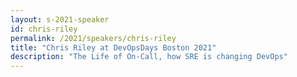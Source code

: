 ```yaml
---
layout: s-2021-speaker
id: chris-riley
permalink: /2021/speakers/chris-riley
title: "Chris Riley at DevOpsDays Boston 2021"
description: "The Life of On-Call, how SRE is changing DevOps"
---
```

    
